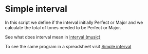 # Simple interval
In this script we define if the interval initially Perfect or Major and we calculate the total of tones needed to be Perfect or Major.

See what does interval mean in [Interval (music)](https://en.wikipedia.org/wiki/Interval_%28music%29)

To see the same program in a spreadsheet visit [Simple interval](https://docs.google.com/spreadsheets/d/18983z6RnQE0wYJNcDsxvA-Jd7FODmG94MHbPNa0crBg/edit?usp=sharing)
